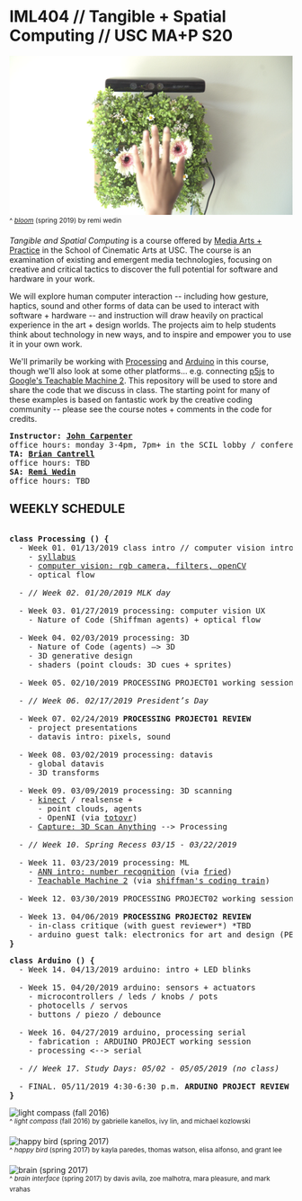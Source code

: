 # IML404 // Tangible + Spatial Computing // USC MA+P S20

![bloom (spring 2019)](https://github.com/johnbcarpenter/USC_IML404_IMAGES/blob/master/images/remi-wedin-bloom.png)
<sup>^ [_bloom_](https://www.remiwedin.com/bloom) (spring 2019) by remi wedin</sup>  

_Tangible and Spatial Computing_ is a course offered by [Media Arts + Practice](https://cinema.usc.edu/imap/index.cfm) in the School of Cinematic Arts at USC.  The course is an examination of existing and emergent media technologies, focusing on creative and critical tactics to discover the full potential for software and hardware in your work.

We will explore human computer interaction -- including how gesture, haptics, sound and other forms of data can be used to interact with software + hardware -- and instruction will draw heavily on practical experience in the art + design worlds.  The projects aim to help students think about technology in new ways, and to inspire and empower you to use it in your own work.

We'll primarily be working with [Processing](http://www.processing.org/) and [Arduino](http://www.arduino.cc/) in this course, though we'll also look at some other platforms... e.g. connecting [p5js](http://p5js.org) to [Google's Teachable Machine 2](http://teachablemachine.withgoogle.com/). This repository will be used to store and share the code that we discuss in class. The starting point for many of these examples is based on fantastic work by the creative coding community -- please see the course notes + comments in the code for credits.

<pre>
<b>Instructor: <a href="http://johnbcarpenter.com">John Carpenter</a></b>   
office hours: monday 3-4pm, 7pm+ in the SCIL lobby / conference room <i>by appointment</i>  
<b>TA: <a href="http://www.brianacantrell.com">Brian Cantrell</a></b>   
office hours: TBD  
<b>SA: <a href="https://www.remiwedin.com">Remi Wedin</a></b>  
office hours: TBD  
</pre>

## WEEKLY SCHEDULE

<pre> 
<b>class Processing () {</b>
  - Week 01. 01/13/2019 class intro // computer vision intro
    - <a href="http://github.com/johnbcarpenter/USC_IML404/blob/master/SYLLABUS/IML404-MAP-SPRING2020.pdf">syllabus</a>
    - <a href="https://github.com/johnbcarpenter/USC_IML404/blob/master/notes_md/computer-vision.md">computer vision: rgb camera, filters, openCV</a>
    - optical flow

  - <i>// Week 02. 01/20/2019 MLK day</i>

  - Week 03. 01/27/2019 processing: computer vision UX
    - Nature of Code (Shiffman agents) + optical flow

  - Week 04. 02/03/2019 processing: 3D
    - Nature of Code (agents) —> 3D
    - 3D generative design
    - shaders (point clouds: 3D cues + sprites)

  - Week 05. 02/10/2019 PROCESSING PROJECT01 working session

  - <i>// Week 06. 02/17/2019 President’s Day</i>

  - Week 07. 02/24/2019 <b>PROCESSING PROJECT01 REVIEW</b>
    - project presentations
    - datavis intro: pixels, sound

  - Week 08. 03/02/2019 processing: datavis
    - global datavis
    - 3D transforms

  - Week 09. 03/09/2019 processing: 3D scanning
    - <a href="https://github.com/johnbcarpenter/USC_IML404/tree/master/notes_md/computer-vision2.md">kinect</a> / realsense +
      - point clouds, agents
      - OpenNI (via <a href="https://github.com/totovr/SimpleOpenNI">totovr</a>)
    - <a href="https://apps.apple.com/ca/app/capture-3d-scan-anything/id1444183458">Capture: 3D Scan Anything</a> --> Processing

  - <i>// Week 10. Spring Recess 03/15 - 03/22/2019</i>

  - Week 11. 03/23/2019 processing: ML
    - <a href="https://github.com/johnbcarpenter/USC_IML404/tree/master/CODE/PROCESSING/ARTIFICIAL_NEURAL_NETWORKS/Fried_ANN_tutorial">ANN intro: number recognition</a> (via <a href="https://medium.com/typeme/lets-code-a-neural-network-from-scratch-part-1-24f0a30d7d62">fried</a>)
    - <a href="https://teachablemachine.withgoogle.com/train">Teachable Machine 2</a> (via <a href="https://thecodingtrain.com/TeachableMachine/index.html">shiffman's coding train</a>)  

  - Week 12. 03/30/2019 PROCESSING PROJECT02 working session

  - Week 13. 04/06/2019 <b>PROCESSING PROJECT02 REVIEW</b>
    - in-class critique (with guest reviewer*) *TBD
    - arduino guest talk: electronics for art and design (PETE HAWKES)
<b>}</b>
</pre>

<pre>
<b>class Arduino () {</b>
  - Week 14. 04/13/2019 arduino: intro + LED blinks

  - Week 15. 04/20/2019 arduino: sensors + actuators
    - microcontrollers / leds / knobs / pots
    - photocells / servos
    - buttons / piezo / debounce

  - Week 16. 04/27/2019 arduino, processing serial
    - fabrication : ARDUINO PROJECT working session
    - processing <--> serial

  - <i>// Week 17. Study Days: 05/02 - 05/05/2019 (no class)</i>

  - FINAL. 05/11/2019 4:30-6:30 p.m. <b>ARDUINO PROJECT REVIEW</b>  
<b>}</b>
</pre> 
  
  
    
 
  
![light compass (fall 2016)](https://github.com/johnbcarpenter/USC_IML404_IMAGES/blob/master/images/light-compass-fall16.gif)  
<sup>^ _light compass_ (fall 2016) by gabrielle kanellos, ivy lin, and michael kozlowski</sup>

![happy bird (spring 2017)](https://github.com/johnbcarpenter/USC_IML404_IMAGES/blob/master/images/happy-bird-spring17.gif)  
<sup>^ _happy bird_ (spring 2017) by kayla paredes, thomas watson, elisa alfonso, and grant lee</sup>

![brain (spring 2017)](https://github.com/johnbcarpenter/USC_IML404_IMAGES/blob/master/images/brain-spring17.gif)  
<sup>^ _brain interface_ (spring 2017) by davis avila, zoe malhotra, mara pleasure, and mark vrahas</sup>
